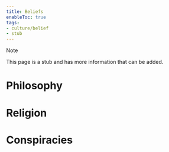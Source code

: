```yaml
---
title: Beliefs
enableToc: true
tags:
- culture/belief
- stub
---
```


> [!note]
> This page is a stub and has more information that can be added.


# Philosophy

# Religion

# Conspiracies
